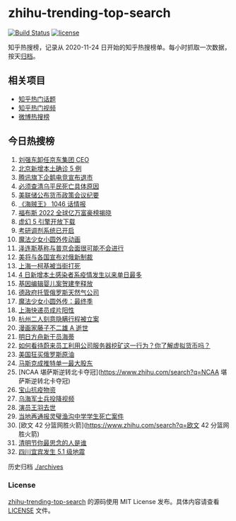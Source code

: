 # zhihu-trending-top-search

[![Build Status](https://github.com/justjavac/zhihu-trending-top-search/workflows/ci/badge.svg?branch=main)](https://github.com/justjavac/zhihu-trending-top-search/actions)
[![license](https://img.shields.io/github/license/justjavac/zhihu-trending-top-search)](https://github.com/justjavac/zhihu-trending-top-search/blob/main/LICENSE)

知乎热搜榜，记录从 2020-11-24 日开始的知乎热搜榜单。每小时抓取一次数据，按天[归档](./archives)。

## 相关项目

- [知乎热门话题](https://github.com/justjavac/zhihu-trending-hot-questions)
- [知乎热门视频](https://github.com/justjavac/zhihu-trending-hot-video)
- [微博热搜榜](https://github.com/justjavac/weibo-trending-hot-search)

## 今日热搜榜

<!-- BEGIN -->
<!-- 最后更新时间 Thu Apr 07 2022 20:26:47 GMT+0800 (China Standard Time) -->

1. [刘强东卸任京东集团 CEO](https://www.zhihu.com/search?q=刘强东)
1. [北京新增本土确诊 5 例](https://www.zhihu.com/search?q=北京新增疫情)
1. [腾讯旗下企鹅电竞宣布退市](https://www.zhihu.com/search?q=企鹅电竞)
1. [必须查清乌平民死亡具体原因](https://www.zhihu.com/search?q=布查平民死亡具体原因)
1. [美联储公布货币政策会议纪要](https://www.zhihu.com/search?q=美联储)
1. [《海贼王》 1046 话情报](https://www.zhihu.com/search?q=海贼王)
1. [福布斯 2022 全球亿万富豪榜揭晓](https://www.zhihu.com/search?q=福布斯)
1. [虚幻 5 引擎开放下载](https://www.zhihu.com/search?q=虚幻5)
1. [考研调剂系统已开启](https://www.zhihu.com/search?q=考研调剂)
1. [魔法少女小圆外传动画](https://www.zhihu.com/search?q=魔法少女小圆外传)
1. [泽连斯基称与普京会面很可能不会进行](https://www.zhihu.com/search?q=泽连斯基)
1. [美将与各国宣布对俄新制裁](https://www.zhihu.com/search?q=对俄新制裁)
1. [上海一柯基被当街打死](https://www.zhihu.com/search?q=柯基被当街打死)
1. [4 日新增本土感染者系疫情发生以来单日最多](https://www.zhihu.com/search?q=单日新增)
1. [基因编辑婴儿案贺建奎释放](https://www.zhihu.com/search?q=基因编辑婴儿)
1. [德政府托管俄罗斯天然气公司](https://www.zhihu.com/search?q=俄罗斯天然气公司)
1. [魔法少女小圆外传：最终季](https://www.zhihu.com/search?q=魔法少女小圆外传)
1. [上海快递员成片阳性](https://www.zhihu.com/search?q=上海快递员)
1. [杭州二人刻意隐瞒行程被立案](https://www.zhihu.com/search?q=杭州二人刻意隐瞒行程被立案)
1. [漫画家藤子不二雄 A 逝世](https://www.zhihu.com/search?q=藤子不二雄A)
1. [明日方舟新干员海蒂](https://www.zhihu.com/search?q=明日方舟)
1. [如何看待蔚来员工利用公司服务器挖矿这一行为？你了解虚拟货币吗？](https://www.zhihu.com/search?q=蔚来员工挖矿)
1. [美国狂买俄罗斯原油](https://www.zhihu.com/search?q=俄罗斯原油)
1. [马斯克成推特单一最大股东](https://www.zhihu.com/search?q=马斯克)
1. [NCAA 堪萨斯逆转北卡夺冠](https://www.zhihu.com/search?q=NCAA 堪萨斯逆转北卡夺冠)
1. [宝山抗疫物资](https://www.zhihu.com/search?q=宝山抗疫物资)
1. [乌海军士兵投降视频](https://www.zhihu.com/search?q=乌海军士兵投降视频)
1. [演员王羽去世](https://www.zhihu.com/search?q=王羽)
1. [当地再通报灵璧渔沟中学学生死亡案件](https://www.zhihu.com/search?q=灵璧)
1. [欧文 42 分篮网胜火箭](https://www.zhihu.com/search?q=欧文 42 分篮网胜火箭)
1. [清明节你最思念的人是谁](https://www.zhihu.com/search?q=清明节)
1. [四川宜宾发生 5.1 级地震](https://www.zhihu.com/search?q=四川宜宾地震)

<!-- END -->

历史归档 [./archives](./archives)

### License

[zhihu-trending-top-search](https://github.com/justjavac/zhihu-trending-top-search)
的源码使用 MIT License 发布。具体内容请查看 [LICENSE](./LICENSE) 文件。
